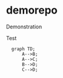 # demorepo
Demonstration

Test

```mermaid
  graph TD;
      A-->B;
      A-->C;
      B-->D;
      C-->D;
```
